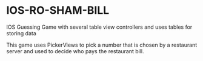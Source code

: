 # IOS-RO-SHAM-BILL
IOS Guessing Game with several table view controllers and uses tables for storing data

This game uses PickerViews to pick a number that is chosen by a restaurant server and used to decide who pays the restaurant bill.
